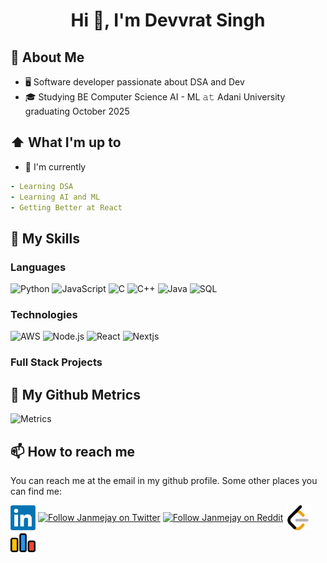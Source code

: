 <h1 align="center">Hi 👋, I'm Devvrat Singh </h1>

## 📖 About Me

-   🖥 Software developer passionate about DSA and Dev
-   🎓 Studying BE Computer Science AI - ML 𝚊𝚝 Adani University graduating October 2025

## ⬆ What I'm up to

-   🔨 I'm currently 

```yaml
- Learning DSA
- Learning AI and ML
- Getting Better at React
```


## 🎒 My Skills

### Languages

![Python](https://img.shields.io/badge/-Python-000?&logo=Python)
![JavaScript](https://img.shields.io/badge/-JavaScript-000?&logo=JavaScript)
![C](https://img.shields.io/badge/-C-000?&logo=C)
![C++](https://img.shields.io/badge/-C++-000?&logo=c%2b%2b&logoColor=00599C)
![Java](https://img.shields.io/badge/-Java-000?&logo=Java&logoColor=007396)
![SQL](https://img.shields.io/badge/-SQL-000?&logo=MySQL)

### Technologies

![AWS](https://img.shields.io/badge/-AWS-000?&logo=Amazon-AWS&logoColor=F90)
![Node.js](https://img.shields.io/badge/-Node.js-000?&logo=node.js)
![React](https://img.shields.io/badge/-React-000?&logo=React)
![Nextjs](https://img.shields.io/badge/-Nextjs-000?&logo=Next.js)

### Full Stack Projects
<!-- 
[![](https://img.shields.io/badge/-🧬%20My%20Website-000)](https://janmejay.me)
[![](https://img.shields.io/badge/-📰LocallyYours-000)](https://locally-yours.netlify.app/)
[![](https://img.shields.io/badge/-📝Midway-000)](https://github.com/NotTheRightGuy/HackNUThon)
[![](https://img.shields.io/badge/-💵Stock.pi-000)](https://stock-pi-nottherightguy.vercel.app/)
-->

## 🔔 My Github Metrics

![Metrics](/github-metrics.svg)

<!-- 
## 📌 Holopins

[![An image of @nottherightguy's Holopin badges, which is a link to view their full Holopin profile](https://holopin.me/nottherightguy)](https://holopin.io/@nottherightguy)
-->

## 📫 How to reach me

You can reach me at the email in my github profile. Some other places you can find me:

[<img src="./assets/LinkedIn.png" height="40em" align="center" alt="Follow Janmejay on LinkedIn" title="Follow Janmejay on LinkedIn"/>](https://linkedin.com/in/janmejay-chatterjee)
[<img src="./assets/twitter.png" height="40em" align="center" alt="Follow Janmejay on Twitter" title="Follow Janmejay on Twitter"/>](https://twitter.com/notjanmejay)
[<img src="./assets/reddit.webp" height="60em" align="center" alt="Follow Janmejay on Reddit" title="Follow Janmejay on Reddit"/>](https://www.reddit.com/user/N0tTheRightGuy)
[<img src="./assets/leetcode.webp" height="40em" align="center" alt="Follow Janmejay on Leetcode" title="Follow Janmejay on Leetcode"/>](https://leetcode.com/janmejaychatterjee/)
[<img src="./assets/codeforces.webp" height="40em" align="center" alt="Follow Janmejay on Codeforces" title="Follow Janmejay on Codeforces"/>](https://codeforces.com/profile/Delsion/)
